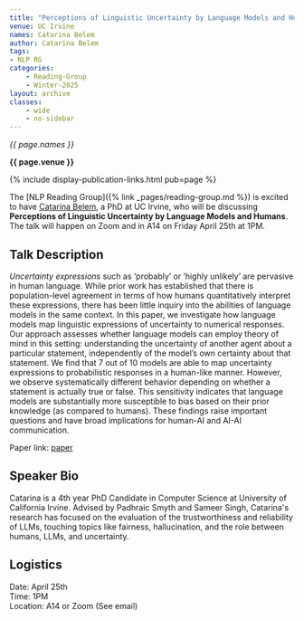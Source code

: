 ```yaml
---
title: "Perceptions of Linguistic Uncertainty by Language Models and Humans"
venue: UC Irvine
names: Catarina Belem
author: Catarina Belem
tags:
- NLP RG
categories:
    - Reading-Group
    - Winter-2025
layout: archive
classes:
    - wide
    - no-sidebar
---
```


*{{ page.names }}*

**{{ page.venue }}**

{% include display-publication-links.html pub=page %}

The [NLP Reading Group]({% link _pages/reading-group.md %}) is excited to have [Catarina Belem](https://scholar.google.com/citations?user=nMwgV2UAAAAJ&hl=en), a PhD at UC Irvine, who will be discussing **Perceptions of Linguistic Uncertainty by Language Models and Humans**. The talk will happen on Zoom and in A14 on Friday April 25th at 1PM.

## Talk Description

*Uncertainty expressions* such as ‘probably’ or ‘highly unlikely’ are pervasive in human language. While prior work has established that there is population-level agreement in terms of how humans quantitatively interpret these expressions, there has been little inquiry into the abilities of language models in the same context. In this paper, we investigate how language models map linguistic expressions of uncertainty to numerical responses. Our approach assesses whether language models can employ theory of mind in this setting: understanding the uncertainty of another agent about a particular statement, independently of the model’s own certainty about that statement. We find that 7 out of 10 models are able to map uncertainty expressions to probabilistic responses in a human-like manner. However, we observe systematically different behavior depending on whether a statement is actually true or false. This sensitivity indicates that language models are substantially more susceptible to bias based on their prior knowledge (as compared to humans). These findings raise important questions and have broad implications for human-AI and AI-AI communication.

Paper link: [paper](https://aclanthology.org/2024.emnlp-main.483/)

## Speaker Bio

Catarina is a 4th year PhD Candidate in Computer Science at University of California Irvine. Advised by Padhraic Smyth and Sameer Singh, Catarina's research has focused on the evaluation of the trustworthiness and reliability of LLMs, touching topics like fairness, hallucination, and the role between humans, LLMs, and uncertainty. 

## Logistics

Date: April 25th<br>
Time: 1PM <br>
Location: A14 or Zoom (See email)
